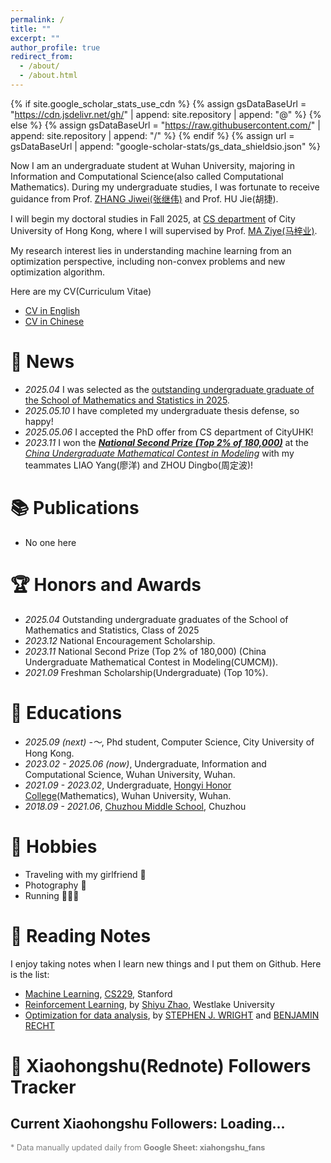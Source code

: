 ```yaml
---
permalink: /
title: ""
excerpt: ""
author_profile: true
redirect_from: 
  - /about/
  - /about.html
---
```


{% if site.google_scholar_stats_use_cdn %}
{% assign gsDataBaseUrl = "https://cdn.jsdelivr.net/gh/" | append: site.repository | append: "@" %}
{% else %}
{% assign gsDataBaseUrl = "https://raw.githubusercontent.com/" | append: site.repository | append: "/" %}
{% endif %}
{% assign url = gsDataBaseUrl | append: "google-scholar-stats/gs_data_shieldsio.json" %}

<span class='anchor' id='about-me'></span>

Now I am an undergraduate student at Wuhan University, majoring in Information and Computational Science(also called Computational Mathematics). During my undergraduate studies, I was fortunate to receive guidance from Prof. [ZHANG Jiwei(张继伟)](https://scholar.google.com.hk/citations?user=8yZhQ7kAAAAJ&hl=en&oi=ao) and Prof. HU Jie(胡捷).

I will begin my doctoral studies in Fall 2025, at [CS department](https://www.cs.cityu.edu.hk/) of City University of Hong Kong, where I will supervised by Prof. [MA Ziye(马梓业)](https://gavenma.github.io/).

My research interest lies in understanding machine learning from an optimization perspective, including non-convex problems and new optimization algorithm.

Here are my CV(Curriculum Vitae)
- [CV in English](https://drive.google.com/file/d/1o9ylZCkhPpjhzNQq3MjY2oKJDbbUHz08/view?usp=sharing)
- [CV in Chinese](https://drive.google.com/file/d/1dT1rMi2gaGKwHVtpV89YlYGM1c2sl__V/view?usp=sharing)

# 🎯 News
- *2025.04* I was selected as the [outstanding undergraduate graduate of the School of Mathematics and Statistics in 2025](https://maths.whu.edu.cn/info/1197/134921.htm).
- *2025.05.10* I have completed my undergraduate thesis defense, so happy!
- *2025.05.06* I accepted the PhD offer from CS department of CityUHK!
- *2023.11* I won the ***[National Second Prize (Top 2% of 180,000)](https://www.mcm.edu.cn/upload_cn/node/701/6XE4ZF5Oc3573e0779f6cd8e31d79a6e9f6fd13d.pdf)*** at the *[China Undergraduate Mathematical Contest in Modeling](https://en.mcm.edu.cn/)* with my teammates LIAO Yang(廖洋) and ZHOU Dingbo(周定波)!

# 📚️ Publications 
- No one here

# 🏆️ Honors and Awards
- *2025.04* Outstanding undergraduate graduates of the School of Mathematics and Statistics, Class of 2025
- *2023.12* National Encouragement Scholarship.
- *2023.11* National Second Prize (Top 2% of 180,000) (China Undergraduate Mathematical Contest in Modeling(CUMCM)).
- *2021.09* Freshman Scholarship(Undergraduate) (Top 10%).

# 📖 Educations
- *2025.09 (next) -～*, Phd student, Computer Science, City University of Hong Kong.
- *2023.02 - 2025.06 (now)*, Undergraduate, Information and Computational Science, Wuhan University, Wuhan.
- *2021.09 - 2023.02*, Undergraduate, [Hongyi Honor College](https://hyxt.whu.edu.cn/)(Mathematics), Wuhan University, Wuhan.
- *2018.09 - 2021.06*, [Chuzhou Middle School](http://www.ahczzx.cn/Site/index.html), Chuzhou

# 📸 Hobbies
- Traveling with my girlfriend 🥰
- Photography 📸
- Running 🏃🏻‍➡️

# 📝 Reading Notes
I enjoy taking notes when I learn new things and I put them on Github. Here is the list:
- [Machine Learning](https://github.com/0917Ray/Reading_Notes/tree/main/CS229), [CS229](https://cs229.stanford.edu/), Stanford
- [Reinforcement Learning](https://github.com/0917Ray/Reading_Notes/tree/main/Reinfoce%20Learning), by [Shiyu Zhao](https://www.shiyuzhao.net/), Westlake University
- [Optimization for data analysis](https://github.com/0917Ray/Reading_Notes/tree/main/Optimization%20for%20Data%20Analysis), by [STEPHEN J. WRIGHT](https://wrightstephen.github.io/sw_proj/) and [BENJAMIN RECHT](https://people.eecs.berkeley.edu/~brecht/index.html)

# 📕 Xiaohongshu(Rednote) Followers Tracker
<h2>Current Xiaohongshu Followers: <span id="current-fans">Loading...</span></h2>
<canvas id="fansChart" width="100%" height="300"></canvas>
<p style="font-size: 0.9em; color: gray;">* Data manually updated daily from <strong>Google Sheet: xiahongshu_fans</strong></p>

<script src="https://cdn.jsdelivr.net/npm/chart.js"></script>
<script>
  async function loadCSVData() {
    const response = await fetch('https://docs.google.com/spreadsheets/d/e/2PACX-1vQUX3jbmcxIjz_VyFAy33PJzbYPVKPVXIEOSMdoy7bqRPOl-y1n-lZe8pkZ55WYwkQaqGEAQ0D_idrc/pub?output=csv');
    const csvText = await response.text();

    // Handle BOM and line breaks
    const lines = csvText.trim().split(/\r?\n/);
    const headers = lines[0].replace(/^\uFEFF/, '').split(',');
    const dateIndex = headers.findIndex(h => h.trim().toLowerCase() === 'date');
    const countIndex = headers.findIndex(h => h.trim().toLowerCase() === 'count');

    if (dateIndex === -1 || countIndex === -1) {
      console.error('CSV headers "date" or "count" not found.');
      return;
    }

    const labels = [], data = [];

    for (let i = 1; i < lines.length; i++) {
      const parts = lines[i].split(',');
      const date = parts[dateIndex]?.trim();
      const count = parseInt(parts[countIndex]?.trim(), 10);
      if (!isNaN(count) && date) {
        labels.push(date);
        data.push(count);
      }
    }

    if (data.length === 0) {
      document.getElementById('current-fans').innerText = 'No data';
      return;
    }

    // Update current follower count
    document.getElementById('current-fans').innerText = data.at(-1);

    // Draw chart
    new Chart(document.getElementById('fansChart'), {
      type: 'line',
      data: {
        labels: labels,
        datasets: [{
          label: 'Follower Count',
          data: data,
          borderWidth: 2,
          fill: true,
          backgroundColor: 'rgba(54, 162, 235, 0.1)',
          borderColor: 'rgba(54, 162, 235, 1)',
          tension: 0.3,
          pointRadius: 0
        }]
      },
      options: {
        responsive: true,
        plugins: {
          legend: { display: false }
        },
        scales: {
          x: {
            title: { display: true, text: 'Date' },
            ticks: { maxTicksLimit: 12 }
          },
          y: {
            title: { display: true, text: 'Followers' },
            beginAtZero: false
          }
        }
      }
    });
  }

  window.addEventListener('DOMContentLoaded', loadCSVData);
</script>


